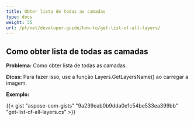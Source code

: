 ```yaml
---
title: Obter lista de todas as camadas
type: docs
weight: 35
url: /pt/net/developer-guide/how-to/get-list-of-all-layers/
---
```


## **Como obter lista de todas as camadas**

**Problema:** Como obter lista de todas as camadas.

**Dicas:** Para fazer isso, use a função Layers.GetLayersName() ao carregar a imagem.

**Exemplo:**

{{< gist "aspose-com-gists" "9a239eab0b9dda0e1c54be533ea399bb" "get-list-of-all-layers.cs" >}}
